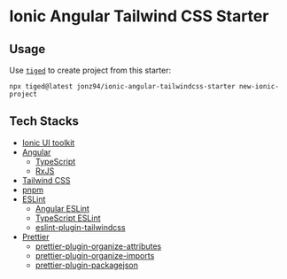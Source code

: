 # Ionic Angular Tailwind CSS Starter

## Usage

Use [`tiged`](https://github.com/tiged/tiged) to create project from this starter:

```shell
npx tiged@latest jonz94/ionic-angular-tailwindcss-starter new-ionic-project
```

## Tech Stacks

- [Ionic UI toolkit](https://ionicframework.com/docs/)
- [Angular](https://angular.io/)
    - [TypeScript](https://www.typescriptlang.org/)
    - [RxJS](https://rxjs.dev/)
- [Tailwind CSS](https://tailwindcss.com/)
- [pnpm](https://pnpm.io/)
- [ESLint](https://eslint.org/)
    - [Angular ESLint](https://github.com/angular-eslint/angular-eslint)
    - [TypeScript ESLint](https://typescript-eslint.io/)
    - [eslint-plugin-tailwindcss](https://github.com/francoismassart/eslint-plugin-tailwindcss)
- [Prettier](https://prettier.io/)
    - [prettier-plugin-organize-attributes](https://github.com/NiklasPor/prettier-plugin-organize-attributes)
    - [prettier-plugin-organize-imports](https://github.com/simonhaenisch/prettier-plugin-organize-imports)
    - [prettier-plugin-packagejson](https://github.com/matzkoh/prettier-plugin-packagejson)
